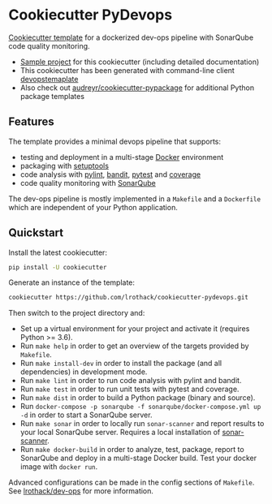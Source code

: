 # Cookiecutter PyDevops

[Cookiecutter template](https://github.com/audreyr/cookiecutter) for a dockerized dev-ops pipeline with SonarQube code quality monitoring.

- [Sample project](https://github.com/lrothack/dev-ops) for this cookiecutter (including
	detailed documentation)
- This cookiecutter has been generated with command-line client [devopstemaplate](https://github.com/lrothack/dev-ops-admin)
- Also check out [audreyr/cookiecutter-pypackage](https://github.com/audreyr/cookiecutter-pypackage) for additional Python package templates

## Features

The template provides a minimal devops pipeline that supports:

- testing and deployment in a multi-stage [Docker](https://www.docker.com) environment
- packaging with [setuptools](https://setuptools.readthedocs.io/en/latest/)
- code analysis with [pylint](https://www.pylint.org/), [bandit](https://bandit.readthedocs.io/en/latest/), [pytest](https://docs.pytest.org/en/stable/) and [coverage](https://coverage.readthedocs.io/en/latest/)
- code quality monitoring with [SonarQube](https://www.sonarqube.org)

The dev-ops pipeline is mostly implemented in a `Makefile` and a `Dockerfile` which are
independent of your Python application.

## Quickstart

Install the latest cookiecutter:

```bash
pip install -U cookiecutter
```

Generate an instance of the template:

```bash
cookiecutter https://github.com/lrothack/cookiecutter-pydevops.git
```

Then switch to the project directory and:

- Set up a virtual environment for your project and activate it (requires Python >= 3.6).
- Run `make help` in order to get an overview of the targets provided by `Makefile`.
- Run `make install-dev` in order to install the package (and all dependencies) in development
	mode.
- Run `make lint` in order to run code analysis with pylint and bandit.
- Run `make test` in order to run unit tests with pytest and coverage.
- Run `make dist` in order to build a Python package (binary and source).
- Run `docker-compose -p sonarqube -f sonarqube/docker-compose.yml up -d` in order to start a SonarQube server.
- Run `make sonar` in order to locally run `sonar-scanner` and report results to your local
	SonarQube server. Requires a local installation of [sonar-scanner](https://docs.sonarqube.org/latest/analysis/scan/sonarscanner/).
- Run `make docker-build` in order to analyze, test, package, report to SonarQube and deploy in a multi-stage Docker
	build. Test your docker image with `docker run`.

Advanced configurations can be made in the config sections of `Makefile`. See [lrothack/dev-ops](https://github.com/lrothack/dev-ops) for more information.
